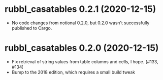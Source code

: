 # rubbl_casatables 0.2.1 (2020-12-15)

- No code changes from notional 0.2.0, but 0.2.0 wasn't successfully published
  to Cargo.

# rubbl_casatables 0.2.0 (2020-12-15)

- Fix retrieval of string values from table columns and cells, I hope.
  (#133, #134)
- Bump to the 2018 edition, which requires a small build tweak
